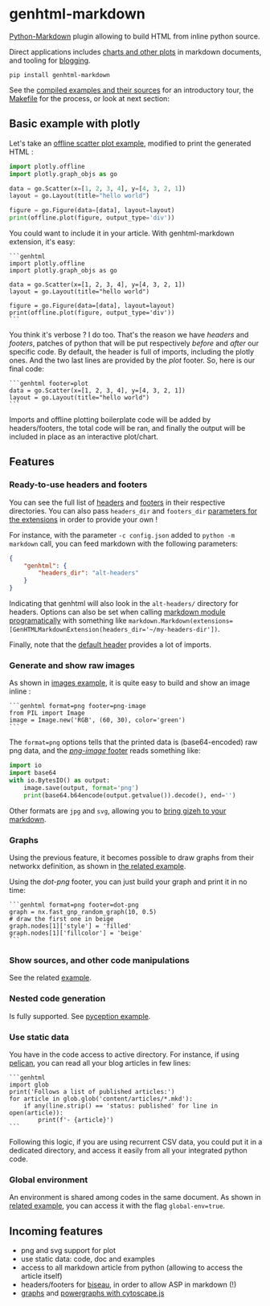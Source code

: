 # genhtml-markdown
[Python-Markdown](http://pythonhosted.org/Markdown/) plugin allowing to build HTML from inline python source.

Direct applications includes [charts and other plots](https://plot.ly/python/) in markdown documents, and tooling for [blogging](https://blog.getpelican.com/).

    pip install genhtml-markdown

See the [compiled examples and their sources](examples/) for an introductory tour, the [Makefile](Makefile) for the process, or look at next section:


## Basic example with plotly
Let's take an [offline scatter plot example](https://plot.ly/python/getting-started/#initialization-for-offline-plotting), modified to print the generated HTML :

```python
import plotly.offline
import plotly.graph_objs as go

data = go.Scatter(x=[1, 2, 3, 4], y=[4, 3, 2, 1])
layout = go.Layout(title="hello world")

figure = go.Figure(data=[data], layout=layout)
print(offline.plot(figure, output_type='div'))
```

You could want to include it in your article. With genhtml-markdown extension, it's easy:

    ```genhtml
    import plotly.offline
    import plotly.graph_objs as go

    data = go.Scatter(x=[1, 2, 3, 4], y=[4, 3, 2, 1])
    layout = go.Layout(title="hello world")

    figure = go.Figure(data=[data], layout=layout)
    print(offline.plot(figure, output_type='div'))
    ```

You think it's verbose ? I do too. That's the reason we have *headers* and *footers*, patches of python that will be put respectively *before* and *after* our specific code. By default, the header is full of imports, including the plotly ones. And the two last lines are provided by the *plot* footer. So, here is our final code:

    ```genhtml footer=plot
    data = go.Scatter(x=[1, 2, 3, 4], y=[4, 3, 2, 1])
    layout = go.Layout(title="hello world")
    ```

Imports and offline plotting boilerplate code will be added by headers/footers, the total code will be ran, and finally the output will be included in place as an interactive plot/chart.


## Features

### Ready-to-use headers and footers
You can see the full list of [headers](headers/) and [footers](footers/) in their respective directories. You can also pass `headers_dir` and `footers_dir` [parameters for the extensions](https://python-markdown.github.io/cli/#using-extensions) in order to provide your own !

For instance, with the parameter `-c config.json` added to `python -m markdown` call, you can feed markdown with the following parameters:

```json
{
	"genhtml": {
		"headers_dir": "alt-headers"
	}
}
```

Indicating that genhtml will also look in the `alt-headers/` directory for headers.
Options can also be set when calling [markdown module programatically](https://python-markdown.github.io/extensions/api/#configsettings) with something like `markdown.Markdown(extensions=[GenHTMLMarkdownExtension(headers_dir='~/my-headers-dir'])`.

Finally, note that the [default header](headers/default.py) provides a lot of imports.

### Generate and show raw images
As shown in [images example](examples/images.mkd),
it is quite easy to build and show an image inline :

    ```genhtml format=png footer=png-image
    from PIL import Image
    image = Image.new('RGB', (60, 30), color='green')
    ```

The `format=png` options tells that the printed data is (base64-encoded) raw png data,
and the [*png-image* footer](genhtml/footers/png-image.py) reads something like:

```python
import io
import base64
with io.BytesIO() as output:
    image.save(output, format='png')
    print(base64.b64encode(output.getvalue()).decode(), end='')
```

Other formats are `jpg` and `svg`, allowing you to [bring gizeh to your markdown](https://github.com/Zulko/gizeh).


### Graphs
Using the previous feature, it becomes possible to draw graphs from their networkx definition, as shown in [the related example](examples/networkx_and_dot.mkd).

Using the *dot-png* footer, you can just build your graph and print it in no time:

    ```genhtml format=png footer=dot-png
    graph = nx.fast_gnp_random_graph(10, 0.5)
    # draw the first one in beige
    graph.nodes[1]['style'] = 'filled'
    graph.nodes[1]['fillcolor'] = 'beige'
    ```

### Show sources, and other code manipulations
See the related [example](examples/arbitrary-python.mkd).

### Nested code generation
Is fully supported. See [pyception example](examples/pyception.mkd).


### Use static data
You have in the code access to active directory.
For instance, if using [pelican](https://blog.getpelican.com/), you can read all your blog articles in few lines:

    ```genhtml
    import glob
    print('Follows a list of published articles:')
    for article in glob.glob('content/articles/*.mkd'):
        if any(line.strip() == 'status: published' for line in open(article)):
            print(f'- {article}')
    ```

Following this logic, if you are using recurrent CSV data, you could put it in a dedicated directory,
and access it easily from all your integrated python code.

### Global environment
An environment is shared among codes in the same document.
As shown in [related example](examples/env-management.mkd), you can access it with the flag `global-env=true`.


## Incoming features
- png and svg support for plot
- use static data: code, doc and examples
- access to all markdown article from python (allowing to access the article itself)
- headers/footers for [biseau](https://gitlab.inria.fr/lbourneu/biseau), in order to allow ASP in markdown (!)
- [graphs](http://js.cytoscape.org/) and [powergraphs with cytoscape.js](https://github.com/Aluriak/bubble-tools/#conversion-to-cytoscapejs)
